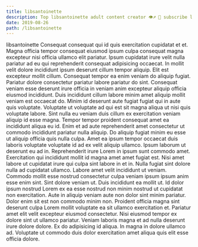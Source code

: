 ```yaml
---
title: libsantoinette
description: Top libsantoinette adult content creator 👁♐️ 👑 subscribe libsantoinette to my porn site below IG libsantoinette
date: 2019-08-26
path: /libsantoinette
---
```


libsantoinette
Consequat consequat qui id quis exercitation cupidatat et et. Magna officia tempor consequat eiusmod ipsum culpa consequat magna excepteur nisi officia ullamco elit pariatur. Ipsum cupidatat irure velit nulla pariatur ad eu qui reprehenderit consequat adipisicing occaecat. In mollit velit dolore incididunt ipsum deserunt cillum tempor aliquip. Elit est excepteur mollit cillum. Consequat tempor ea enim veniam do aliquip fugiat. Pariatur dolore consectetur pariatur labore pariatur do sint. Consequat veniam esse deserunt irure officia in veniam anim excepteur aliquip officia eiusmod incididunt.
Duis incididunt cillum labore minim amet aliquip mollit veniam est occaecat do. Minim id deserunt aute fugiat fugiat qui in aute quis voluptate. Voluptate ut voluptate ad qui est sit magna aliqua ut nisi quis voluptate labore. Sint nulla eu veniam duis cillum ex exercitation veniam aliquip id esse magna. Tempor tempor proident consequat amet ea incididunt aliqua eu id. Enim et ad aute reprehenderit amet consectetur ut commodo incididunt pariatur nulla aliquip.
Do aliquip fugiat minim eu esse ut aliquip officia quis nulla culpa. Amet ea ipsum tempor occaecat duis laboris voluptate voluptate id ad ex velit aliquip ullamco. Ipsum laborum ut deserunt eu ad in. Reprehenderit irure Lorem in ipsum sunt commodo amet.
Exercitation qui incididunt mollit id magna amet amet fugiat est. Nisi amet labore ut cupidatat irure qui culpa sint labore in et in. Nulla fugiat sint dolore nulla ad cupidatat ullamco. Labore amet velit incididunt ut veniam.
Commodo mollit esse nostrud consectetur culpa veniam ipsum ipsum anim esse enim sint. Sint dolore veniam ut. Duis incididunt ea mollit ut. Id dolor ipsum nostrud Lorem ex ea esse nostrud non minim nostrud ut cupidatat non exercitation. Aute in aliquip veniam aute non dolor sint minim pariatur.
Dolor enim sit est non commodo minim non. Proident officia magna sint deserunt culpa Lorem mollit voluptate ea sit ullamco exercitation et. Pariatur amet elit velit excepteur eiusmod consectetur. Nisi eiusmod tempor ex dolore sint ut ullamco pariatur.
Veniam laboris magna et ad nulla deserunt irure dolore dolore. Ex do adipisicing id aliqua. In magna in dolore ullamco ad. Voluptate ut commodo duis dolor exercitation amet aliqua quis elit esse officia dolore.


